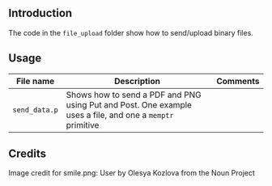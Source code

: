 ## Introduction
The code in the `file_upload` folder show how to send/upload binary files.

## Usage
| File name | Description | Comments |
| ----- | ------ |  ------ | 
| `send_data.p` | Shows how to send a PDF and PNG using Put and Post. One example uses a file, and one a `memptr` primitive | |


## Credits
Image credit for smile.png: User by Olesya Kozlova from the Noun Project
